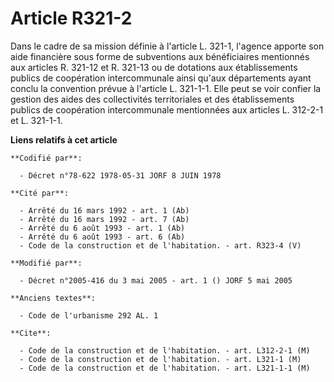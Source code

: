 # Article R321-2

Dans le cadre de sa mission définie à l'article L. 321-1, l'agence apporte son aide financière sous forme de subventions aux
bénéficiaires mentionnés aux articles R. 321-12 et R. 321-13 ou de dotations aux établissements publics de coopération
intercommunale ainsi qu'aux départements ayant conclu la convention prévue à l'article L. 321-1-1. Elle peut se voir confier
la gestion des aides des collectivités territoriales et des établissements publics de coopération intercommunale mentionnées
aux articles L. 312-2-1 et L. 321-1-1.

**Liens relatifs à cet article**

	**Codifié par**:

	  - Décret n°78-622 1978-05-31 JORF 8 JUIN 1978

	**Cité par**:

	  - Arrêté du 16 mars 1992 - art. 1 (Ab)
	  - Arrêté du 16 mars 1992 - art. 7 (Ab)
	  - Arrêté du 6 août 1993 - art. 1 (Ab)
	  - Arrêté du 6 août 1993 - art. 6 (Ab)
	  - Code de la construction et de l'habitation. - art. R323-4 (V)

	**Modifié par**:

	  - Décret n°2005-416 du 3 mai 2005 - art. 1 () JORF 5 mai 2005

	**Anciens textes**:

	  - Code de l'urbanisme 292 AL. 1

	**Cite**:

	  - Code de la construction et de l'habitation. - art. L312-2-1 (M)
	  - Code de la construction et de l'habitation. - art. L321-1 (M)
	  - Code de la construction et de l'habitation. - art. L321-1-1 (M)
